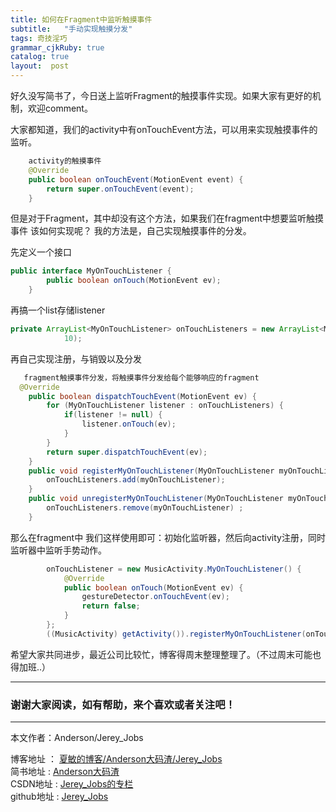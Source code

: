```yaml
---
title: 如何在Fragment中监听触摸事件
subtitle:   "手动实现触摸分发"
tags: 奇技淫巧
grammar_cjkRuby: true
catalog: true
layout:  post
---
```



好久没写简书了，今日送上监听Fragment的触摸事件实现。如果大家有更好的机制，欢迎comment。

大家都知道，我们的activity中有onTouchEvent方法，可以用来实现触摸事件的监听。

``` java
	activity的触摸事件
	@Override
    public boolean onTouchEvent(MotionEvent event) {
        return super.onTouchEvent(event);
    }
```
但是对于Fragment，其中却没有这个方法，如果我们在fragment中想要监听触摸事件 该如何实现呢？
我的方法是，自己实现触摸事件的分发。

先定义一个接口

``` java
public interface MyOnTouchListener {
        public boolean onTouch(MotionEvent ev);
    }
```

再搞一个list存储listener

``` java
private ArrayList<MyOnTouchListener> onTouchListeners = new ArrayList<MyOnTouchListener>(
            10);
```

再自己实现注册，与销毁以及分发

``` java
   fragment触摸事件分发，将触摸事件分发给每个能够响应的fragment
  @Override
    public boolean dispatchTouchEvent(MotionEvent ev) {
        for (MyOnTouchListener listener : onTouchListeners) {
            if(listener != null) {
                listener.onTouch(ev);
            }
        }
        return super.dispatchTouchEvent(ev);
    }
    public void registerMyOnTouchListener(MyOnTouchListener myOnTouchListener) {
        onTouchListeners.add(myOnTouchListener);
    }
    public void unregisterMyOnTouchListener(MyOnTouchListener myOnTouchListener) {
        onTouchListeners.remove(myOnTouchListener) ;
    }
```


那么在fragment中 我们这样使用即可：初始化监听器，然后向activity注册，同时监听器中监听手势动作。

``` java
        onTouchListener = new MusicActivity.MyOnTouchListener() {
            @Override
            public boolean onTouch(MotionEvent ev) {
                gestureDetector.onTouchEvent(ev);
                return false;
            }
        };
        ((MusicActivity) getActivity()).registerMyOnTouchListener(onTouchListener);
```


希望大家共同进步，最近公司比较忙，博客得周末整理整理了。（不过周末可能也得加班..）

 ----------
### 谢谢大家阅读，如有帮助，来个喜欢或者关注吧！

 ----------
 本文作者：Anderson/Jerey_Jobs 

 博客地址   ： [夏敏的博客/Anderson大码渣/Jerey_Jobs][1] <br>
 简书地址   :  [Anderson大码渣][2] <br>
 CSDN地址   :  [Jerey_Jobs的专栏][3] <br>
 github地址 :  [Jerey_Jobs][4]
 


  [1]: http://jerey.cn/
  [2]: http://www.jianshu.com/users/016a5ba708a0/latest_articles
  [3]: http://blog.csdn.net/jerey_jobs
  [4]: https://github.com/Jerey-Jobs
